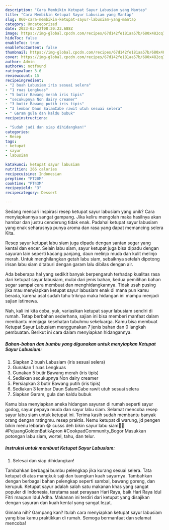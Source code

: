 ```yaml
---
description: "Cara Membikin Ketupat Sayur Labusiam yang Mantap"
title: "Cara Membikin Ketupat Sayur Labusiam yang Mantap"
slug: 860-cara-membikin-ketupat-sayur-labusiam-yang-mantap
category: Uncategorized
date: 2023-03-22T08:20:23.688Z
image: https://img-global.cpcdn.com/recipes/67d142fe181aa57b/680x482cq70/ketupat-sayur-labusiam-foto-resep-utama.jpg
hideToc: false
enableToc: true
enableTocContent: false
thumbnail: https://img-global.cpcdn.com/recipes/67d142fe181aa57b/680x482cq70/ketupat-sayur-labusiam-foto-resep-utama.jpg
cover: https://img-global.cpcdn.com/recipes/67d142fe181aa57b/680x482cq70/ketupat-sayur-labusiam-foto-resep-utama.jpg
author: Admin
authorAv: notfound
ratingvalue: 3.6
reviewcount: 15
recipeingredient:
- "2 buah Labusiam iris sesuai selera"
- "1 ruas Lengkuas"
- "5 butir Bawang merah iris tipis"
- "secukupnya Non dairy creamer"
- "3 butir Bawang putih iris tipis"
- "3 lembar Daun SalamCabe rawit utuh sesuai selera"
- " Garam gula dan kaldu bubuk"
recipeinstructions:

- "Sudah jadi dan siap dihidangkan!"
categories:
- Resep
tags:
- ketupat
- sayur
- labusiam

katakunci: ketupat sayur labusiam 
nutrition: 266 calories
recipecuisine: Indonesian
preptime: "PT20M"
cooktime: "PT43M"
recipeyield: "3"
recipecategory: Dessert

---
```





Sedang mencari inspirasi resep ketupat sayur labusiam yang unik? Cara menyiapkannya sangat gampang. Jika keliru mengolah maka hasilnya akan hambar dan justru cenderung tidak enak. Padahal ketupat sayur labusiam yang enak seharusnya punya aroma dan rasa yang dapat memancing selera Kita.





Resep sayur ketupat labu siam juga dipadu dengan santan segar yang kental dan encer. Selain labu siam, sayur ketupat juga bisa dipadu dengan sayuran lain seperti kacang panjang, daun melinjo muda dan kulit melinjo merah. Untuk menghilangkan getah labu siam, sebaiknya setelah dipotong irisan labu siam ditaburi dengan garam lalu dibilas dengan air.

Ada beberapa hal yang sedikit banyak berpengaruh terhadap kualitas rasa dari ketupat sayur labusiam, mulai dari jenis bahan, kedua pemilihan bahan segar sampai cara membuat dan menghidangkannya. Tidak usah pusing jika mau menyiapkan ketupat sayur labusiam enak di mana pun kamu berada, karena asal sudah tahu triknya maka hidangan ini mampu menjadi sajian istimewa.






Nah, kali ini kita coba, yuk, variasikan ketupat sayur labusiam sendiri di rumah. Tetap berbahan sederhana, sajian ini bisa memberi manfaat dalam membantu menjaga kesehatan tubuhmu sekeluarga. Kamu bisa membuat Ketupat Sayur Labusiam menggunakan 7 jenis bahan dan 0 langkah pembuatan. Berikut ini cara dalam menyiapkan hidangannya.

<!--inarticleads1-->

##### Bahan-bahan dan bumbu yang digunakan untuk menyiapkan Ketupat Sayur Labusiam:

1. Siapkan 2 buah Labusiam (iris sesuai selera)
1. Gunakan 1 ruas Lengkuas
1. Gunakan 5 butir Bawang merah (iris tipis)
1. Sediakan secukupnya Non dairy creamer
1. Persiapkan 3 butir Bawang putih (iris tipis)
1. Sediakan 3 lembar Daun SalamCabe rawit utuh sesuai selera
1. Siapkan  Garam, gula dan kaldu bubuk


Kamu bisa menyiapkan aneka hidangan sayuran di rumah seperti sayur godog, sayur pepaya muda dan sayur labu siam. Selamat mencoba resep sayur labu siam untuk ketupat ini. Terima kasih sudah membantu banyak orang dengan ratingmu. resep praktis. Nemu ketupat di warung, jd pengen bikin menu lebaran 😂 cusss deh bikin sayur labu siam🤤😍 #PejuangGoldenBatikApron #CookpadCommunity_Bogor Masukkan potongan labu siam, wortel, tahu, dan telur. 

<!--inarticleads2-->

##### Instruksi untuk membuat Ketupat Sayur Labusiam:


1. Selesai dan siap dihidangkan!

Tambahkan berbagai bumbu pelengkap jika kurang sesuai selera. Tata ketupat di atas mangkuk saji dan tuangkan kuah sayurnya. Tambahkan dengan berbagai bahan pelengkap seperti sambal, bawang goreng, dan kerupuk. Ketupat sayur adalah salah satu makanan khas yang sangat populer di Indonesia, terutama saat perayaan Hari Raya, baik Hari Raya Idul Fitri maupun Idul Adha. Makanan ini terdiri dari ketupat yang disajikan dengan sayuran dan kuah kental yang sangat lezat. 

Gimana nih? Gampang kan? Itulah cara menyiapkan ketupat sayur labusiam yang bisa kamu praktikkan di rumah. Semoga bermanfaat dan selamat mencoba!
